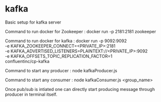 # kafka
Basic setup for kafka server

Command to run docker for Zookeeper : 
  docker run -p 2181:2181 zookeeper

Command to run docker for kafka : 
  docker run -p 9092:9092 \
  -e KAFKA_ZOOKEEPER_CONNECT=<PRIVATE_IP>:2181 \
  -e KAFKA_ADVERTISED_LISTENERS=PLAINTEXT://<PRIVATE_IP>:9092 \
  -e KAFKA_OFFSETS_TOPIC_REPLICATION_FACTOR=1 \
  confluentinc/cp-kafka

Command to start any producer : 
  node kafkaProducer.js

Command to start any consumer : 
  node kafkaConsumer.js <group_name>

Once pub/sub is intiated one can directly start producing message through producer in terminal itself.

